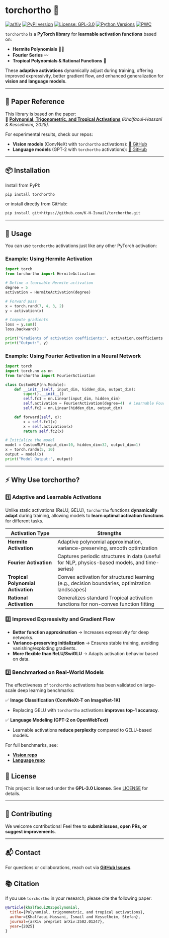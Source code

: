 # torchortho 📐  
[![arXiv](https://img.shields.io/badge/arXiv-2502.01247-b31b1b.svg)](https://arxiv.org/abs/2502.01247)
[![PyPI version](https://img.shields.io/pypi/v/torchortho)](https://pypi.org/project/torchortho/)
[![License: GPL-3.0](https://img.shields.io/badge/License-GPL%203.0-blue.svg)](https://opensource.org/licenses/GPL-3.0)
[![Python Versions](https://img.shields.io/pypi/pyversions/torchortho.svg)](https://pypi.org/project/torchortho/)
[![PWC](https://img.shields.io/endpoint.svg?url=https://paperswithcode.com/badge/learnable-polynomial-trigonometric-and/text-generation-on-openwebtext)](https://paperswithcode.com/sota/text-generation-on-openwebtext?p=learnable-polynomial-trigonometric-and)

`torchortho` is a **PyTorch library** for **learnable activation functions** based on:  
- **Hermite Polynomials** 🧙‍♂️
- **Fourier Series** 〰
- **Tropical Polynomials & Rational Functions** 🌴  

These **adaptive activations** dynamically adjust during training, offering improved expressivity, better gradient flow, and enhanced generalization for **vision and language models**.

---

## **📜 Paper Reference**
This library is based on the paper:  
📄 **[Polynomial, Trigonometric, and Tropical Activations](https://arxiv.org/abs/2502.01247)** *(Khalfaoui-Hassani & Kesselheim, 2025)*.  

For experimental results, check our repos:  
- **Vision models** (ConvNeXt with `torchortho` activations): [🔗 GitHub](https://github.com/K-H-Ismail/ConvNeXt-ortho)  
- **Language models** (GPT-2 with `torchortho` activations): [🔗 GitHub](https://github.com/K-H-Ismail/pytorch-language-models)  

---

## **📦 Installation**
Install from PyPI:  
```bash
pip install torchortho
```
or install directly from GitHub:
```bash
pip install git+https://github.com/K-H-Ismail/torchortho.git
```

---

## **📝 Usage**
You can use `torchortho` activations just like any other PyTorch activation:

### **Example: Using Hermite Activation**
```python
import torch
from torchortho import HermiteActivation

# Define a learnable Hermite activation
degree = 5
activation = HermiteActivation(degree)

# Forward pass
x = torch.rand(7, 4, 3, 2)
y = activation(x)

# Compute gradients
loss = y.sum()
loss.backward()

print("Gradients of activation coefficients:", activation.coefficients.grad)
print("Output:", y)
```

### **Example: Using Fourier Activation in a Neural Network**
```python
import torch
import torch.nn as nn
from torchortho import FourierActivation

class CustomMLP(nn.Module):
    def __init__(self, input_dim, hidden_dim, output_dim):
        super().__init__()
        self.fc1 = nn.Linear(input_dim, hidden_dim)
        self.activation = FourierActivation(degree=4)  # Learnable Fourier activation
        self.fc2 = nn.Linear(hidden_dim, output_dim)

    def forward(self, x):
        x = self.fc1(x)
        x = self.activation(x)
        return self.fc2(x)

# Initialize the model
model = CustomMLP(input_dim=10, hidden_dim=32, output_dim=1)
x = torch.randn(5, 10)
output = model(x)
print("Model Output:", output)
```

---

## ⚡ Why Use torchortho?

### 1️⃣ Adaptive and Learnable Activations  
Unlike static activations (ReLU, GELU), `torchortho` functions **dynamically adapt** during training, allowing models to **learn optimal activation functions** for different tasks.

| Activation Type                 | Strengths |
|---------------------------------|-----------|
| **Hermite Activation**          | Adaptive polynomial approximation, variance-preserving, smooth optimization |
| **Fourier Activation**          | Captures periodic structures in data (useful for NLP, physics-based models, and time-series) |
| **Tropical Polynomial Activation** | Convex activation for structured learning (e.g., decision boundaries, optimization landscapes) |
| **Rational Activation**         | Generalizes standard Tropical activation functions for non-convex function fitting |

### 2️⃣ Improved Expressivity and Gradient Flow  
- **Better function approximation** → Increases expressivity for deep networks.  
- **Variance-preserving initialization** → Ensures stable training, avoiding vanishing/exploding gradients.  
- **More flexible than ReLU/SwiGLU** → Adapts activation behavior based on data.

### 3️⃣ Benchmarked on Real-World Models  
The effectiveness of `torchortho` activations has been validated on large-scale deep learning benchmarks:  

✅ **Image Classification (ConvNeXt-T on ImageNet-1K)**  
   - Replacing GELU with `torchortho` activations **improves top-1 accuracy**.  

✅ **Language Modeling (GPT-2 on OpenWebText)**  
   - Learnable activations **reduce perplexity** compared to GELU-based models.  

For full benchmarks, see:  
- **[Vision repo](https://github.com/K-H-Ismail/ConvNeXt-ortho)**  
- **[Language repo](https://github.com/K-H-Ismail/pytorch-language-models)**  


## **📜 License**
This project is licensed under the **GPL-3.0 License**. See [LICENSE](./LICENSE) for details.

---

## **🙌 Contributing**
We welcome contributions! Feel free to **submit issues, open PRs, or suggest improvements**.  

---

## **📬 Contact**
For questions or collaborations, reach out via **[GitHub Issues](https://github.com/K-H-Ismail/torchortho/issues)**.  

## 📚 Citation  
If you use `torchortho` in your research, please cite the following paper:

```bibtex
@article{khalfaoui2025polynomial,
  title={Polynomial, trigonometric, and tropical activations},
  author={Khalfaoui-Hassani, Ismail and Kesselheim, Stefan},
  journal={arXiv preprint arXiv:2502.01247},
  year={2025}
}
```
